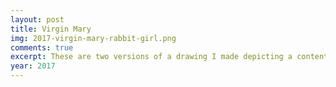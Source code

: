 ```yaml
---
layout: post
title: Virgin Mary
img: 2017-virgin-mary-rabbit-girl.png
comments: true
excerpt: These are two versions of a drawing I made depicting a content praying rabbit girl. I used a painting of the Virgin Mary for reference. There is no real meaning behind this drawing, I just wanted to capture a certain mood that I can't accurately describe in words.
year: 2017
---
```

